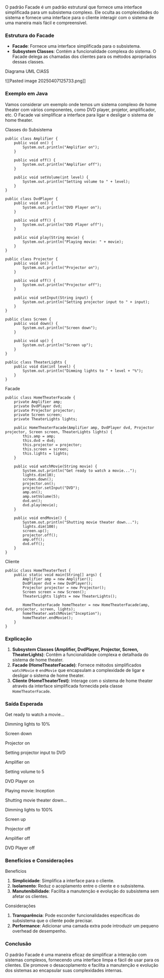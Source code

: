 O padrão Facade é um padrão estrutural que fornece uma interface simplificada para um subsistema complexo. Ele oculta as complexidades do sistema e fornece uma interface para o cliente interagir com o sistema de uma maneira mais fácil e compreensível.

### Estrutura do Facade

- **Facade**: Fornece uma interface simplificada para o subsistema.
- **Subsystem Classes**: Contém a funcionalidade complexa do sistema. O Facade delega as chamadas dos clientes para os métodos apropriados dessas classes.

Diagrama UML ClASS

![[Pasted image 20250407125733.png]]
### Exemplo em Java

Vamos considerar um exemplo onde temos um sistema complexo de home theater com vários componentes, como DVD player, projetor, amplificador, etc. O Facade vai simplificar a interface para ligar e desligar o sistema de home theater.

Classes do Subsistema

```
public class Amplifier {
    public void on() {
        System.out.println("Amplifier on");
    }

    public void off() {
        System.out.println("Amplifier off");
    }

    public void setVolume(int level) {
        System.out.println("Setting volume to " + level);
    }
}

public class DvdPlayer {
    public void on() {
        System.out.println("DVD Player on");
    }

    public void off() {
        System.out.println("DVD Player off");
    }

    public void play(String movie) {
        System.out.println("Playing movie: " + movie);
    }
}

public class Projector {
    public void on() {
        System.out.println("Projector on");
    }

    public void off() {
        System.out.println("Projector off");
    }

    public void setInput(String input) {
        System.out.println("Setting projector input to " + input);
    }
}

public class Screen {
    public void down() {
        System.out.println("Screen down");
    }

    public void up() {
        System.out.println("Screen up");
    }
}

public class TheaterLights {
    public void dim(int level) {
        System.out.println("Dimming lights to " + level + "%");
    }
}

```

Facade

```
public class HomeTheaterFacade {
    private Amplifier amp;
    private DvdPlayer dvd;
    private Projector projector;
    private Screen screen;
    private TheaterLights lights;

    public HomeTheaterFacade(Amplifier amp, DvdPlayer dvd, Projector projector, Screen screen, TheaterLights lights) {
        this.amp = amp;
        this.dvd = dvd;
        this.projector = projector;
        this.screen = screen;
        this.lights = lights;
    }

    public void watchMovie(String movie) {
        System.out.println("Get ready to watch a movie...");
        lights.dim(10);
        screen.down();
        projector.on();
        projector.setInput("DVD");
        amp.on();
        amp.setVolume(5);
        dvd.on();
        dvd.play(movie);
    }

    public void endMovie() {
        System.out.println("Shutting movie theater down...");
        lights.dim(100);
        screen.up();
        projector.off();
        amp.off();
        dvd.off();
    }
}

```

Cliente

```
public class HomeTheaterTest {
    public static void main(String[] args) {
        Amplifier amp = new Amplifier();
        DvdPlayer dvd = new DvdPlayer();
        Projector projector = new Projector();
        Screen screen = new Screen();
        TheaterLights lights = new TheaterLights();

        HomeTheaterFacade homeTheater = new HomeTheaterFacade(amp, dvd, projector, screen, lights);
        homeTheater.watchMovie("Inception");
        homeTheater.endMovie();
    }
}

```

### Explicação

1. **Subsystem Classes (Amplifier, DvdPlayer, Projector, Screen, TheaterLights)**: Contêm a funcionalidade complexa e detalhada do sistema de home theater.
2. **Facade (HomeTheaterFacade)**: Fornece métodos simplificados `watchMovie` e `endMovie` que encapsulam a complexidade de ligar e desligar o sistema de home theater.
3. **Cliente (HomeTheaterTest)**: Interage com o sistema de home theater através da interface simplificada fornecida pela classe `HomeTheaterFacade`.

### Saída Esperada

Get ready to watch a movie...

Dimming lights to 10%

Screen down

Projector on

Setting projector input to DVD

Amplifier on

Setting volume to 5

DVD Player on

Playing movie: Inception

Shutting movie theater down...

Dimming lights to 100%

Screen up

Projector off

Amplifier off

DVD Player off

### Benefícios e Considerações

Benefícios

1. **Simplicidade**: Simplifica a interface para o cliente.
2. **Isolamento**: Reduz o acoplamento entre o cliente e o subsistema.
3. **Manutenibilidade**: Facilita a manutenção e evolução do subsistema sem afetar os clientes.

Considerações

1. **Transparência**: Pode esconder funcionalidades específicas do subsistema que o cliente pode precisar.
2. **Performance**: Adicionar uma camada extra pode introduzir um pequeno overhead de desempenho.

### Conclusão

O padrão Facade é uma maneira eficaz de simplificar a interação com sistemas complexos, fornecendo uma interface limpa e fácil de usar para os clientes. Ele promove o desacoplamento e facilita a manutenção e evolução dos sistemas ao encapsular suas complexidades internas.